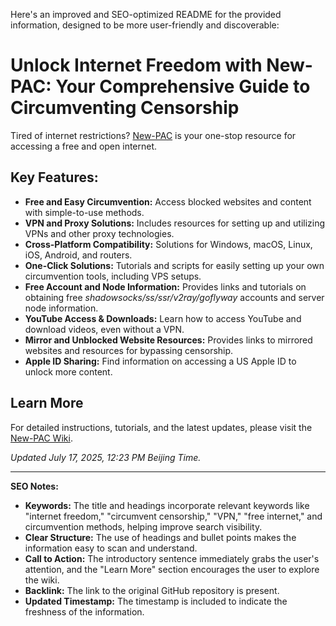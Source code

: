 Here's an improved and SEO-optimized README for the provided information, designed to be more user-friendly and discoverable:

# Unlock Internet Freedom with New-PAC: Your Comprehensive Guide to Circumventing Censorship

Tired of internet restrictions? [New-PAC](https://github.com/Alvin9999/new-pac) is your one-stop resource for accessing a free and open internet.

## Key Features:

*   **Free and Easy Circumvention:** Access blocked websites and content with simple-to-use methods.
*   **VPN and Proxy Solutions:** Includes resources for setting up and utilizing VPNs and other proxy technologies.
*   **Cross-Platform Compatibility:** Solutions for Windows, macOS, Linux, iOS, Android, and routers.
*   **One-Click Solutions:** Tutorials and scripts for easily setting up your own circumvention tools, including VPS setups.
*   **Free Account and Node Information:** Provides links and tutorials on obtaining free *shadowsocks/ss/ssr/v2ray/goflyway* accounts and server node information.
*   **YouTube Access & Downloads:** Learn how to access YouTube and download videos, even without a VPN.
*   **Mirror and Unblocked Website Resources:** Provides links to mirrored websites and resources for bypassing censorship.
*   **Apple ID Sharing:** Find information on accessing a US Apple ID to unlock more content.

## Learn More

For detailed instructions, tutorials, and the latest updates, please visit the [New-PAC Wiki](https://github.com/Alvin9999/new-pac/wiki).

*Updated July 17, 2025, 12:23 PM Beijing Time.*

---

**SEO Notes:**

*   **Keywords:**  The title and headings incorporate relevant keywords like "internet freedom," "circumvent censorship," "VPN," "free internet," and circumvention methods, helping improve search visibility.
*   **Clear Structure:** The use of headings and bullet points makes the information easy to scan and understand.
*   **Call to Action:** The introductory sentence immediately grabs the user's attention, and the "Learn More" section encourages the user to explore the wiki.
*   **Backlink:** The link to the original GitHub repository is present.
*   **Updated Timestamp:** The timestamp is included to indicate the freshness of the information.